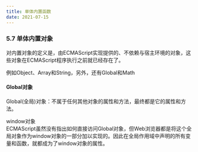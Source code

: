 ```yaml
---
title: 单体内置函数  
date: 2021-07-15
---  
```



### 5.7 单体内置对象  

对内置对象的定义是，由ECMAScript实现提供的、不依赖与宿主环境的对象，这些对象在ECMAScript程序执行之前就已经存在了。  

例如Object、Array和String，另外，还有Global和Math  

#### Global对象  
Global(全局)对象：不属于任何其他对象的属性和方法，最终都是它的属性和方法。   

window对象  
ECMAScript虽然没有指出如何直接访问Global对象，但Web浏览器都是将这个全局对象作为window对象的一部分加以实现的。因此在全局作用域中声明的所有变量和函数，就都成为了window对象的属性。   

